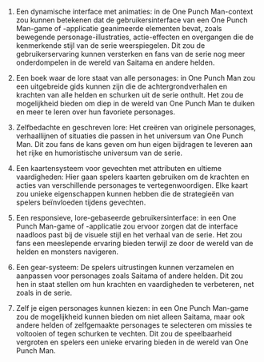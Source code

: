 1. Een dynamische interface met animaties:
 in de One Punch Man-context zou kunnen betekenen dat de gebruikersinterface van een One Punch Man-game of -applicatie geanimeerde elementen bevat, zoals bewegende personage-illustraties, actie-effecten en overgangen die de kenmerkende stijl van de serie weerspiegelen. Dit zou de gebruikerservaring kunnen versterken en fans van de serie nog meer onderdompelen in de wereld van Saitama en andere helden.

2. Een boek waar de lore staat van alle personages:
 in One Punch Man zou een uitgebreide gids kunnen zijn die de achtergrondverhalen en krachten van alle helden en schurken uit de serie onthult. Het zou de mogelijkheid bieden om diep in de wereld van One Punch Man te duiken en meer te leren over hun favoriete personages.

3. Zelfbedachte en geschreven lore:
 Het creëren van originele personages, verhaallijnen of situaties die passen in het universum van One Punch Man. Dit zou fans de kans geven om hun eigen bijdragen te leveren aan het rijke en humoristische universum van de serie.

4. Een kaartensysteem voor gevechten met attributen en ultieme vaardigheden:
 Hier gaan spelers kaarten gebruiken om de krachten en acties van verschillende personages te vertegenwoordigen. Elke kaart zou unieke eigenschappen kunnen hebben die de strategieën van spelers beïnvloeden tijdens gevechten.

5. Een responsieve, lore-gebaseerde gebruikersinterface:
 in een One Punch Man-game of -applicatie zou ervoor zorgen dat de interface naadloos past bij de visuele stijl en het verhaal van de serie. Het zou fans een meeslepende ervaring bieden terwijl ze door de wereld van de helden en monsters navigeren.

6. Een gear-systeem:
 De spelers uitrustingen kunnen verzamelen en aanpassen voor personages zoals Saitama of andere helden. Dit zou hen in staat stellen om hun krachten en vaardigheden te verbeteren, net zoals in de serie.

7. Zelf je eigen personages kunnen kiezen:
 in een One Punch Man-game zou de mogelijkheid kunnen bieden om niet alleen Saitama, maar ook andere helden of zelfgemaakte personages te selecteren om missies te voltooien of tegen schurken te vechten. Dit zou de speelbaarheid vergroten en spelers een unieke ervaring bieden in de wereld van One Punch Man.